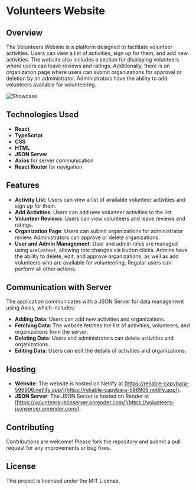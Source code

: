 # Volunteers Website

## Overview

The Volunteers Website is a platform designed to facilitate volunteer activities. Users can view a list of activities, sign up for them, and add new activities. The website also includes a section for displaying volunteers where users can leave reviews and ratings. Additionally, there is an organization page where users can submit organizations for approval or deletion by an administrator. Administrators have the ability to add volunteers available for volunteering.

![Showcase](.public/assets/VolunteersMockup.png)

## Technologies Used

- **React**
- **TypeScript**
- **CSS**
- **HTML**
- **JSON Server**
- **Axios** for server communication
- **React Router** for navigation

## Features

- **Activity List**: Users can view a list of available volunteer activities and sign up for them.
- **Add Activities**: Users can add new volunteer activities to the list.
- **Volunteer Reviews**: Users can view volunteers and leave reviews and ratings.
- **Organization Page**: Users can submit organizations for administrator review. Administrators can approve or delete organizations.
- **User and Admin Management**: User and admin roles are managed using `useContext`, allowing role changes via button clicks. Admins have the ability to delete, edit, and approve organizations, as well as add volunteers who are available for volunteering. Regular users can perform all other actions.

## Communication with Server

The application communicates with a JSON Server for data management using Axios, which includes:

- **Adding Data**: Users can add new activities and organizations.
- **Fetching Data**: The website fetches the list of activities, volunteers, and organizations from the server.
- **Deleting Data**: Users and administrators can delete activities and organizations.
- **Editing Data**: Users can edit the details of activities and organizations.

## Hosting

- **Website**: The website is hosted on Netlify at [https://reliable-capybara-596906.netlify.app/](https://reliable-capybara-596906.netlify.app/).
- **JSON Server**: The JSON Server is hosted on Render at [https://volunteers-jsonserver.onrender.com/](https://volunteers-jsonserver.onrender.com/).

## Contributing

Contributions are welcome! Please fork the repository and submit a pull request for any improvements or bug fixes.

## License

This project is licensed under the MIT License.
